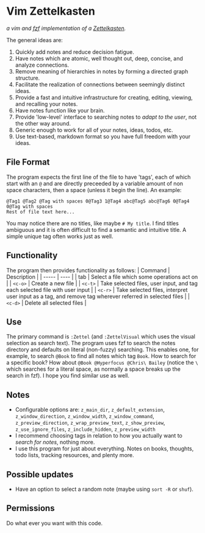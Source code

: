 # Vim Zettelkasten
*a vim and [fzf](https://github.com/junegunn/fzf) implementation of a [Zettelkasten](https://en.wikipedia.org/wiki/Zettelkasten).*

The general ideas are:
1. Quickly add notes and reduce decision fatigue.
1. Have notes which are atomic, well thought out, deep, concise, and analyze connections.
1. Remove meaning of hierarchies in notes by forming a directed graph structure.
1. Facilitate the realization of connections between seemingly distinct ideas.
1. Provide a fast and intuitive infrastructure for creating, editing, viewing, and recalling your notes.
1. Have notes function like your brain.
1. Provide 'low-level' interface to searching notes to *adapt to the user*, not the other way around.
1. Generic enough to work for all of your notes, ideas, todos, etc.
1. Use text-based, markdown format so you have full freedom with your ideas.

## File Format
The program expects the first line of the file to have 'tags', each of which start with an `@` and are directly preceeded by a variable amount of non space characters, then a space (unless it begin the line). An example:
```
@Tag1 @Tag2 @Tag with spaces 0@Tag3 1@Tag4 abc@Tag5 abc@Tag6 0@Tag4 0@Tag with spaces
Rest of file text here...
```

You may notice there are no titles, like maybe `# My title`. I find titles ambiguous and it is often difficult to find a semantic and intuitive title. A simple unique tag often works just as well.

## Functionality
The program then provides functionality as follows:
| Command | Description |
| ----- | ---- |
| tab   | Select a file which some operations act on |
| `<c-o>` | Create a new file |
| `<c-t>` | Take selected files, user input, and tag each selected file with user input |
| `<c-r>` | Take selected files, interpret user input as a tag, and remove tag wherever referred in selected files |
| `<c-d>` | Delete all selected files |

## Use
The primary command is `:Zettel` (and `:ZettelVisual` which uses the visual selection as search text). The program uses fzf to search the notes directory and defaults on literal (non-fuzzy) searching. This enables one, for example, to search `@Book` to find all notes which tag `Book`. How to search for a specific book? How about `@Book @Hyperfocus @Chris\ Bailey` (notice the `\ ` which searches for a literal space, as normally a space breaks up the search in fzf). I hope you find similar use as well.

## Notes
- Configurable options are: `z_main_dir`, `z_default_extension`, `z_window_direction`, `z_window_width`, `z_window_command`, `z_preview_direction`, `z_wrap_preview_text`, `z_show_preview`, `z_use_ignore_files`, `z_include_hidden`, `z_preview_width`
- I recommend choosing tags in relation to how you actually want to *search for notes*, nothing more.
- I use this program for just about everything. Notes on books, thoughts, todo lists, tracking resources, and plenty more.

## Possible updates
- Have an option to select a random note (maybe using `sort -R` or `shuf`).

## Permissions
Do what ever you want with this code.
